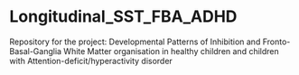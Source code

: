 # Longitudinal_SST_FBA_ADHD
 Repository for the project: Developmental Patterns of Inhibition and Fronto-Basal-Ganglia White Matter organisation in healthy children and children with Attention-deficit/hyperactivity disorder

